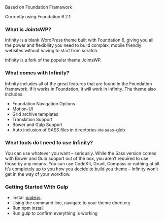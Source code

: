 Based on Foundation Framework

Currently using Foundation 6.2.1

### What is JointsWP?
Infinity is a blank WordPress theme built with Foundation 6, giving you all the power and flexibility you need to build complex, mobile friendly websites without having to start from scratch.

Infinity is a fork of the popular theme JointsWP.

### What comes with Infinity?
Infinity includes all of the great features that are found in the Foundation framework. If it works in Foundation, it will work in Infinity. The theme also includes:

- Foundation Navigation Options
- Motion-UI
- Grid archive templates
- Translation Support
- Bower and Gulp Support
- Auto inclusion of SASS files in directories via sass-glob

### What tools do I need to use Infinity?
You can use whatever you want – seriously. While the Sass version comes with Bower and Gulp support out of the box, you aren’t required to use those by any means. You can use CodeKit, Grunt, Compass or nothing at all. It’s completely up to you how you decide to build you theme – Infinity won’t get in the way of your workflow.

### Getting Started With Gulp
- Install [node.js](https://nodejs.org).
- Using the command line, navigate to your theme directory
- Run npm install
- Run gulp to confirm everything is working

